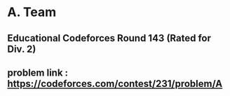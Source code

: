 # A. Team

##  Educational Codeforces Round 143 (Rated for Div. 2)

## problem link : https://codeforces.com/contest/231/problem/A
